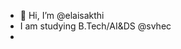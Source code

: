 - 👋 Hi, I’m @elaisakthi
- I am studying B.Tech/AI&DS @svhec
- 
<!---
elaisakthi/elaisakthi is a ✨ special ✨ repository because its `README.md` (this file) appears on your GitHub profile.
You can click the Preview link to take a look at your changes.
--->
